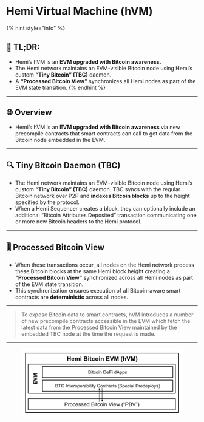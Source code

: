 # Hemi Virtual Machine (hVM)

{% hint style="info" %}
## 📜 **TL;DR:**

* Hemi’s hVM is an **EVM upgraded with Bitcoin awareness.**
* The Hemi network maintains an EVM-visible Bitcoin node using Hemi’s custom **“Tiny Bitcoin” (TBC)** daemon.&#x20;
* A **“Processed Bitcoin View”** synchronizes all Hemi nodes as part of the EVM state transition.
{% endhint %}

***

## 🌐 Overview

* Hemi’s hVM is an **EVM upgraded with Bitcoin awareness** via new precompile contracts that smart contracts can call to get data from the Bitcoin node embedded in the EVM.

***

## 🔍 Tiny Bitcoin Daemon (TBC)

* The Hemi network maintains an EVM-visible Bitcoin node using Hemi’s custom **“Tiny Bitcoin” (TBC)** daemon. TBC syncs with the regular Bitcoin network over P2P and **indexes Bitcoin blocks** up to the height specified by the protocol.&#x20;
* When a Hemi Sequencer creates a block, they can optionally include an additional “Bitcoin Attributes Deposited” transaction communicating one or more new Bitcoin headers to the Hemi protocol.&#x20;

***

## 🎚️ Processed Bitcoin View

* When these transactions occur, all nodes on the Hemi network process these Bitcoin blocks at the same Hemi block height creating a **“Processed Bitcoin View”** synchronized across all Hemi nodes as part of the EVM state transition.&#x20;
* This synchronization ensures execution of all Bitcoin-aware smart contracts are **deterministic** across all nodes.

***

> To expose Bitcoin data to smart contracts, hVM introduces a number of new precompile contracts accessible in the EVM which fetch the latest data from the Processed Bitcoin View maintained by the embedded TBC node at the time the request is made.

***

<figure><img src="../../.gitbook/assets/Screenshot 2024-07-05 at 18.48.59.png" alt=""><figcaption></figcaption></figure>
